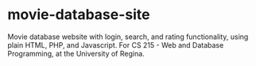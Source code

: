 # movie-database-site
 Movie database website with login, search, and rating functionality, using plain HTML, PHP, and Javascript. For CS 215 - Web and Database Programming, at the University of Regina.
